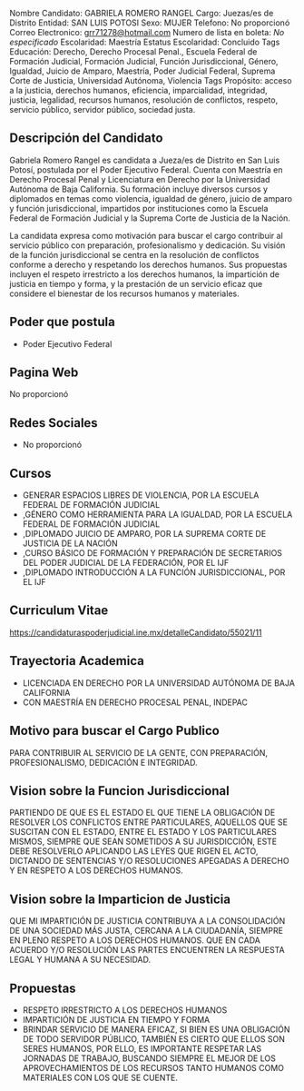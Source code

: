Nombre Candidato: GABRIELA ROMERO RANGEL
Cargo: Juezas/es de Distrito
Entidad: SAN LUIS POTOSI
Sexo: MUJER
Telefono: No proporcionó
Correo Electronico: grr71278@hotmail.com
Numero de lista en boleta: *No especificado*
Escolaridad: Maestría
Estatus Escolaridad: Concluido
Tags Educación: Derecho, Derecho Procesal Penal., Escuela Federal de Formación Judicial, Formación Judicial, Función Jurisdiccional, Género, Igualdad, Juicio de Amparo, Maestría, Poder Judicial Federal, Suprema Corte de Justicia, Universidad Autónoma, Violencia
Tags Propósito: acceso a la justicia, derechos humanos, eficiencia, imparcialidad, integridad, justicia, legalidad, recursos humanos, resolución de conflictos, respeto, servicio público, servidor público, sociedad justa.


## Descripción del Candidato 

Gabriela Romero Rangel es candidata a Jueza/es de Distrito en San Luis Potosí, postulada por el Poder Ejecutivo Federal. Cuenta con Maestría en Derecho Procesal Penal y Licenciatura en Derecho por la Universidad Autónoma de Baja California. Su formación incluye diversos cursos y diplomados en temas como violencia, igualdad de género, juicio de amparo y función jurisdiccional, impartidos por instituciones como la Escuela Federal de Formación Judicial y la Suprema Corte de Justicia de la Nación.

La candidata expresa como motivación para buscar el cargo contribuir al servicio público con preparación, profesionalismo y dedicación. Su visión de la función jurisdiccional se centra en la resolución de conflictos conforme a derecho y respetando los derechos humanos. Sus propuestas incluyen el respeto irrestricto a los derechos humanos, la impartición de justicia en tiempo y forma, y la prestación de un servicio eficaz que considere el bienestar de los recursos humanos y materiales.


## Poder que postula

- Poder Ejecutivo Federal


## Pagina Web

No proporcionó


## Redes Sociales

- No proporcionó


## Cursos

- GENERAR ESPACIOS LIBRES DE VIOLENCIA, POR LA ESCUELA FEDERAL DE FORMACIÓN JUDICIAL
- ,GÉNERO COMO HERRAMIENTA PARA LA IGUALDAD, POR LA ESCUELA FEDERAL DE FORMACIÓN JUDICIAL
- ,DIPLOMADO JUICIO DE AMPARO, POR LA SUPREMA CORTE DE JUSTICIA DE LA NACIÓN
- ,CURSO BÁSICO DE FORMACIÓN Y PREPARACIÓN DE SECRETARIOS DEL PODER JUDICIAL DE LA FEDERACIÓN, POR EL IJF
- ,DIPLOMADO INTRODUCCIÓN A LA FUNCIÓN JURISDICCIONAL, POR EL IJF


## Curriculum Vitae

https://candidaturaspoderjudicial.ine.mx/detalleCandidato/55021/11


## Trayectoria Academica

- LICENCIADA EN DERECHO POR LA UNIVERSIDAD AUTÓNOMA DE BAJA CALIFORNIA
- CON MAESTRÍA EN DERECHO PROCESAL PENAL, INDEPAC


## Motivo para buscar el Cargo Publico

PARA CONTRIBUIR AL SERVICIO DE LA GENTE, CON PREPARACIÓN, PROFESIONALISMO, DEDICACIÓN E INTEGRIDAD.


## Vision sobre la Funcion Jurisdiccional

PARTIENDO DE QUE ES EL ESTADO EL QUE TIENE LA OBLIGACIÓN DE RESOLVER LOS CONFLICTOS ENTRE PARTICULARES, AQUELLOS QUE SE SUSCITAN CON EL ESTADO, ENTRE EL ESTADO Y LOS PARTICULARES MISMOS, SIEMPRE QUE SEAN SOMETIDOS A SU JURISDICCIÓN, ESTE DEBE RESOLVERLO APLICANDO LAS LEYES QUE RIGEN EL ACTO, DICTANDO DE SENTENCIAS Y/O RESOLUCIONES APEGADAS A DERECHO Y EN RESPETO A LOS DERECHOS HUMANOS.


## Vision sobre la Imparticion de Justicia

QUE MI IMPARTICIÓN DE JUSTICIA CONTRIBUYA A LA CONSOLIDACIÓN DE UNA SOCIEDAD MÁS JUSTA, CERCANA A LA CIUDADANÍA, SIEMPRE EN PLENO RESPETO A LOS DERECHOS HUMANOS. QUE EN CADA ACUERDO Y/O RESOLUCIÓN LAS PARTES ENCUENTREN LA RESPUESTA LEGAL Y HUMANA A SU NECESIDAD.


## Propuestas

- RESPETO IRRESTRICTO A LOS DERECHOS HUMANOS
- IMPARTICIÓN DE JUSTICIA EN TIEMPO Y FORMA
- BRINDAR SERVICIO DE MANERA EFICAZ, SI BIEN ES UNA OBLIGACIÓN DE TODO SERVIDOR PÚBLICO, TAMBIÉN ES CIERTO QUE ELLOS SON SERES HUMANOS, POR ELLO, ES IMPORTANTE RESPETAR LAS JORNADAS DE TRABAJO, BUSCANDO SIEMPRE EL MEJOR DE LOS APROVECHAMIENTOS DE LOS RECURSOS TANTO HUMANOS COMO MATERIALES CON LOS QUE SE CUENTE.


